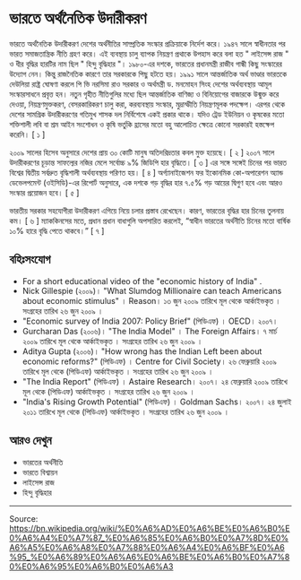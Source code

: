 # ভারতে অর্থনৈতিক উদারীকরণ

ভারতে অর্থনৈতিক উদারীকরণ দেশের অর্থনীতির সাম্প্রতিক সংস্কার প্রক্রিয়াকে নির্দেশ করে। ১৯৪৭ সালে স্বাধীনতার পর ভারত সমাজতান্ত্রিক নীতি গ্রহণ করে। এই ব্যবস্থায় চালু ব্যাপক নিয়ন্ত্রণ প্রথাকে উপহাস করে বলা হত " লাইসেন্স রাজ " ও ধীর বৃদ্ধির হারটির নাম ছিল " হিন্দু বৃদ্ধিহার "। ১৯৮০-এর দশকে, ভারতের প্রধানমন্ত্রী রাজীব গান্ধী কিছু সংস্কারের উদ্যোগ নেন। কিন্তু রাজনৈতিক কারণে তার সরকারকে পিছু হটতে হয়। ১৯৯১ সালে আন্তর্জাতিক অর্থ ভাণ্ডার ভারতকে দেউলিয়া রাষ্ট্র ঘোষণা করলে পি ভি নরসিমা রাও সরকার ও অর্থমন্ত্রী ড. মনমোহন সিংহ দেশের অর্থব্যবস্থায় আমূল সংস্কারসাধনে প্রবৃত্ত হন। নতুন গৃহীত নীতিগুলির মধ্যে ছিল আন্তর্জাতিক বাণিজ্য ও বিনিয়োগের বাজারকে উন্মুক্ত করে দেওয়া, নিয়ন্ত্রণমুক্তকরণ, বেসরকারিকরণ চালু করা, করব্যবস্থায় সংস্কার, মুদ্রাস্ফীতি নিয়ন্ত্রণমূলক পদক্ষেপ। এরপর থেকে দেশের সামগ্রিক উদারীকরণের গতিমুখ শাসক দল নির্বিশেষে একই প্রকার থাকে। যদিও ট্রেড ইউনিয়ন ও কৃষকের মতো শক্তিশালী লবি বা শ্রম আইন সংশোধন ও কৃষি ভর্তুকি হ্রাসের মতো বহু আলোচিত ক্ষেত্রে কোনো সরকারই হস্তক্ষেপ করেনি। [ ১ ]

২০০৯ সালের হিসেব অনুসারে দেশের প্রায় ৩০ কোটি মানুষ অতিদরিদ্রতার কবল মুক্ত হয়েছে। [ ২ ] ২০০৭ সালে উদারীকরণের চূড়ান্ত সাফল্যের নজির মেলে সর্বোচ্চ ৯% জিডিপি হার বৃদ্ধিতে। [ ৩ ] এর সঙ্গে সঙ্গেই চিনের পর ভারত বিশ্বের দ্বিতীয় সর্বদ্রুত বৃদ্ধিশালী অর্থব্যবস্থায় পরিণত হয়। [ ৪ ] অর্গ্যানাইজেশন ফর ইকোনমিক কো-অপারেশন অ্যান্ড ডেভেলপমেন্ট (ওইসিডি)-এর রিপোর্ট অনুসারে, এক দশকে গড় বৃদ্ধির হার ৭.৫% গড় আয়ের দ্বিগুণ হবে এবং আরও সংস্কার প্রয়োজন হবে। [ ৫ ]

ভারতীয় সরকার সহযোগীরা উদারীকরণ এগিয়ে নিয়ে চলার প্রস্তাব রেখেছেন। কারণ, ভারতের বৃদ্ধির হার চিনের তুলনায় কম। [ ৬ ] ম্যাককিনসের মতে, প্রধান প্রধান বাধাগুলি অপসারিত করলেই, “স্বাধীন ভারতের অর্থনীতি চিনের মতো বার্ষিক ১০% হারে বৃদ্ধি পেতে থাকবে।” [ ৭ ]

## বহিঃসংযোগ

- For a short educational video of the "economic history of India" .
- Nick Gillespie (২০০৯)। "What Slumdog Millionaire can teach Americans about economic stimulus" । Reason। ১৩ জুন ২০০৯ তারিখে মূল থেকে আর্কাইভকৃত । সংগ্রহের তারিখ ২৬ জুন ২০০৯ ।
- "Economic survey of India 2007: Policy Brief" (পিডিএফ) । OECD। ২০০৭।
- Gurcharan Das (২০০৬)। "The India Model" । The Foreign Affairs। ৭ মার্চ ২০০৯ তারিখে মূল থেকে আর্কাইভকৃত । সংগ্রহের তারিখ ২৬ জুন ২০০৯ ।
- Aditya Gupta (২০০৬)। "How wrong has the Indian Left been about economic reforms?" (পিডিএফ) । Centre for Civil Society। ২৬ ফেব্রুয়ারি ২০০৯ তারিখে মূল থেকে (পিডিএফ) আর্কাইভকৃত । সংগ্রহের তারিখ ২৬ জুন ২০০৯ ।
- "The India Report" (পিডিএফ) । Astaire Research। ২০০৭। ২৪ ফেব্রুয়ারি ২০০৯ তারিখে মূল থেকে (পিডিএফ) আর্কাইভকৃত । সংগ্রহের তারিখ ২৬ জুন ২০০৯ ।
- "India's Rising Growth Potential" (পিডিএফ) । Goldman Sachs। ২০০৭। ২৪ জুলাই ২০১১ তারিখে মূল থেকে (পিডিএফ) আর্কাইভকৃত । সংগ্রহের তারিখ ২৬ জুন ২০০৯ ।

## আরও দেখুন

- ভারতের অর্থনীতি
- ভারতে বিশ্বায়ন
- লাইসেন্স রাজ
- হিন্দু বৃদ্ধিহার

---
Source: https://bn.wikipedia.org/wiki/%E0%A6%AD%E0%A6%BE%E0%A6%B0%E0%A6%A4%E0%A7%87_%E0%A6%85%E0%A6%B0%E0%A7%8D%E0%A6%A5%E0%A6%A8%E0%A7%88%E0%A6%A4%E0%A6%BF%E0%A6%95_%E0%A6%89%E0%A6%A6%E0%A6%BE%E0%A6%B0%E0%A7%80%E0%A6%95%E0%A6%B0%E0%A6%A3
